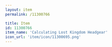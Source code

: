 ```yaml
---
layout: item
permalink: /11300766

title: Item
id: 11300766
item_name: 'Calculating Lost Kingdom Headgear'
icon_url: 'item/icon/11300695.png'
---
```

